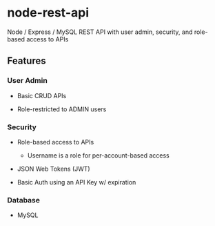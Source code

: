 # node-rest-api
Node / Express / MySQL REST API with user admin, security, and role-based access to APIs

## Features

### User Admin
* Basic CRUD APIs

* Role-restricted to ADMIN users

### Security
* Role-based access to APIs
    * Username is a role for per-account-based access

* JSON Web Tokens (JWT) 

* Basic Auth using an API Key w/ expiration

### Database
* MySQL





